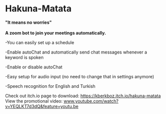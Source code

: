# Hakuna-Matata
<b>"It means no worries"</b>
<br>
<br>
 <strong> A zoom bot to join your meetings automatically. 
 </strong>

-You can easily set up a schedule

-Enable autoChat and automatically send chat messages whenever a keyword is spoken

-Enable or disable autoChat

-Easy setup for audio input (no need to change that in settings anymore)

-Speech recognition for English and Turkish

Check out itch.io page to download: https://kberkboz.itch.io/hakuna-matata
<br>
View the promotional video: www.youtube.com/watch?v=YEQLKT7d3dQ&feature=youtu.be
